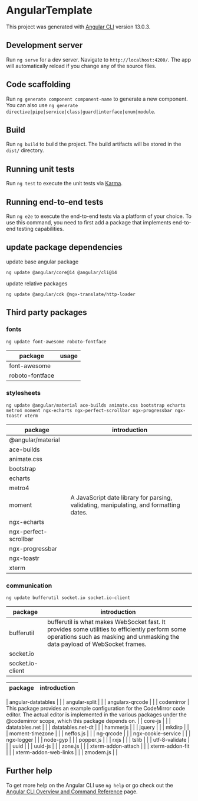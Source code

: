# AngularTemplate

This project was generated with [Angular CLI](https://github.com/angular/angular-cli) version 13.0.3.

## Development server

Run `ng serve` for a dev server. Navigate to `http://localhost:4200/`. The app will automatically reload if you change any of the source files.

## Code scaffolding

Run `ng generate component component-name` to generate a new component. You can also use `ng generate directive|pipe|service|class|guard|interface|enum|module`.

## Build

Run `ng build` to build the project. The build artifacts will be stored in the `dist/` directory.

## Running unit tests

Run `ng test` to execute the unit tests via [Karma](https://karma-runner.github.io).

## Running end-to-end tests

Run `ng e2e` to execute the end-to-end tests via a platform of your choice. To use this command, you need to first add a package that implements end-to-end testing capabilities.

## update package dependencies
update base angular package
```
ng update @angular/core@14 @angular/cli@14
```
update relative packages
```
ng update @angular/cdk @ngx-translate/http-loader
```
## Third party packages
### fonts
```
ng update font-awesome roboto-fontface
```
| package | usage |
| --- | --- |
| font-awesome | |
| roboto-fontface | |

### stylesheets
```
ng update @angular/material ace-builds animate.css bootstrap echarts metro4 moment ngx-echarts ngx-perfect-scrollbar ngx-progressbar ngx-toastr xterm
```
| package | introduction |
| --- | --- |
| @angular/material | |
| ace-builds | |
| animate.css | |
| bootstrap | |
| echarts | |
| metro4 | |
| moment | A JavaScript date library for parsing, validating, manipulating, and formatting dates. |
| ngx-echarts | |
| ngx-perfect-scrollbar | |
| ngx-progressbar | |
| ngx-toastr | |
| xterm | |
### communication
```
ng update bufferutil socket.io socket.io-client
``` 
| package | introduction |
| --- | --- |
| bufferutil | bufferutil is what makes WebSocket fast. It provides some utilities to efficiently perform some operations such as masking and unmasking the data payload of WebSocket frames. | 
| socket.io | |
| socket.io-client | |


| package | introduction |
| --- | --- |

| angular-datatables | |
| angular-split | |
| angularx-qrcode | |
| codemirror | This package provides an example configuration for the CodeMirror code editor. The actual editor is implemented in the various packages under the @codemirror scope, which this package depends on. |
| core-js | |
| datatables.net | |
| datatables.net-dt | |
| hammerjs | |
| jquery | |
| mkdirp | |
| moment-timezone | |
| neffos.js | |
| ng-qrcode | |
| ngx-cookie-service | |
| ngx-logger | |
| node-gyp | |
| popper.js | |
| rxjs | |
| tslib | |
| utf-8-validate | |
| uuid | |
| uuid-js | |
| zone.js | |
| xterm-addon-attach | |
| xterm-addon-fit | |
| xterm-addon-web-links | |
| zmodem.js | |

## Further help

To get more help on the Angular CLI use `ng help` or go check out the [Angular CLI Overview and Command Reference](https://angular.io/cli) page.
